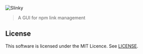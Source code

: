 ![Slinky](https://github.com/rodleviton/slinky/blob/master/images/Slinky.png)

> A GUI for npm link management


## License

This software is licensed under the MIT Licence. See [LICENSE](LICENSE).
